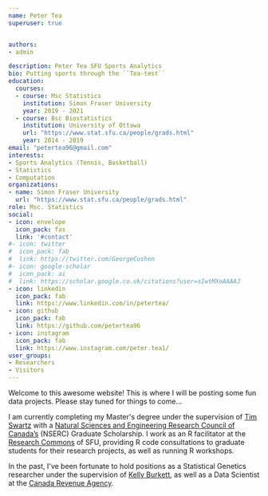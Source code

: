 ```yaml
---
name: Peter Tea
superuser: true


authors:
- admin

description: Peter Tea SFU Sports Analytics
bio: Putting sports through the ``Tea-test``
education:
  courses:
  - course: Msc Statistics
    institution: Simon Fraser University
    year: 2019 - 2021
  - course: Bsc Biostatistics
    institution: University of Ottawa
    url: "https://www.stat.sfu.ca/people/grads.html"
    year: 2014 - 2019
email: "petertea96@gmail.com"
interests:
- Sports Analytics (Tennis, Basketball)
- Statistics
- Computation
organizations:
- name: Simon Fraser University
  url: "https://www.stat.sfu.ca/people/grads.html"
role: Msc. Statistics
social:
- icon: envelope
  icon_pack: fas
  link: '#contact'
#- icon: twitter
#  icon_pack: fab
#  link: https://twitter.com/GeorgeCushen
#- icon: google-scholar
#  icon_pack: ai
#  link: https://scholar.google.co.uk/citations?user=sIwtMXoAAAAJ
- icon: linkedin
  icon_pack: fab
  link: https://www.linkedin.com/in/petertea/
- icon: github
  icon_pack: fab
  link: https://github.com/petertea96
- icon: instagram
  icon_pack: fab
  link: https://www.instagram.com/peter.tea1/
user_groups:
- Researchers
- Visitors
---
```


Welcome to this awesome website! This is where I will be posting some fun data projects. Please stay tuned for things to come...

I am currently completing my Master's degree under the supervision of [Tim Swartz](http://people.stat.sfu.ca/~tim/) with a [Natural Sciences and Engineering Research Council of Canada’s](https://www.nserc-crsng.gc.ca/index_eng.asp) (NSERC) Graduate Scholarship. I work as an R facilitator at the [Research Commons](https://www.lib.sfu.ca/about/branches-depts/rc) of SFU, providing R code consultations to graduate students for their research projects, as well as running R workshops. 

In the past, I've been fortunate to hold positions as a Statistical Genetics researcher under the supervision of [Kelly Burkett](https://mysite.science.uottawa.ca/kburkett/), as well as a Data Scientist at the [Canada Revenue Agency](https://www.canada.ca/en/revenue-agency.html).


